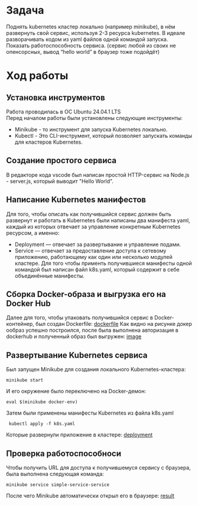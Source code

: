 # Задача
Поднять kubernetes кластер локально (например minikube), в нём развернуть свой сервис, используя 2-3 ресурса kubernetes. В идеале разворачивать кодом из yaml файлов одной командой запуска. Показать работоспособность сервиса.
(сервис любой из своих не опенсорсных, вывод “hello world” в браузер тоже подойдёт)

# Ход работы
## Установка инструментов
Работа проводилась в ОС Ubuntu 24.04.1 LTS<br />
Перед началом работы были установлены следующие инструменты:
* Minikube - то инструмент для запуска Kubernetes локально.
* Kubectl - Это CLI-инструмент, который позволяет запускать команды для кластеров Kubernetes.


## Создание простого сервиса
В редакторе кода vscode был написан простой HTTP-сервис на Node.js - server.js, который выводит "Hello World". 

## Написание Kubernetes манифестов
Для того, чтобы описать как получившийся сервис должен быть развернут и работать в Kubernetes были написаны два манифеста yaml, каждый из которых отвечает за управление конкретным Kubernetes ресурсом, а именно:
* Deployment — отвечает за развертывание и управление подами. 
* Service — отвечает за предоставление доступа к сетевому приложению, работающему как один или несколько модулей кластере.
Для того чтобы применть получившиеся манифесты одной командой был написан файл k8s.yaml, который содержит в себе объединённые манифесты.

## Сборка Docker-образа и выгрузка его на Docker Hub
Далее для того, чтобы упаковать получившийся сервис в Docker-контейнер, был создан Dockerfile:
[dockerfile](/home/lampenkopf/projects/image1.png)
Как видно на рисунке докер ообраз успешно построился, после была выполнена авторизация в dockerhub и полученный образ был выгружен:
[image](/home/lampenkopf/projects/image2.png)

## Развертывание Kubernetes сервиса
Был запущен Minikube  для создания локального Kubernetes-кластера:
```
minikube start
```
И его окружение было переключено на Docker-демон:
```
eval $(minikube docker-env)
```
 Затем были применены манифесты Kubernetes из файла k8s.yaml
```
 kubectl apply -f k8s.yaml
```
Которые развернули приложение в кластере:
[deployment](/home/lampenkopf/projects/image3.png)


## Проверка работоспособноси
Чтобы получить URL для доступа к получившемуся сервису с браузера, была выполнена следующая команда:
```
minikube service simple-service-service
```
После чего Minikube автоматически открыл его в браузере:
[result](/home/lampenkopf/projects/image4.png)
